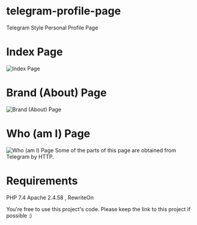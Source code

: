 # telegram-profile-page
Telegram Style Personal Profile Page

# Index Page
![Index Page](https://github.com/user-attachments/assets/369adc78-b333-4787-9cd8-20eb19b4caa6)

# Brand (About) Page
![Brand (About) Page](https://github.com/user-attachments/assets/773afb31-be12-42e3-b609-75b857462af0)

# Who (am I) Page
![Who (am I) Page](https://github.com/user-attachments/assets/c2125a5c-12a4-40a4-bdf9-d5c74db64f6e)
Some of the parts of this page are obtained from Telegram by HTTP.

# Requirements
PHP 7.4
Apache 2.4.58 , RewriteOn

You're free to use this project's code.
Please keep the link to this project if possible :)
